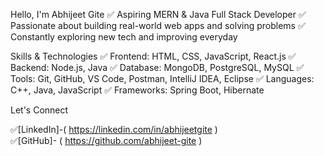 Hello, I'm Abhijeet Gite
✅ Aspiring MERN & Java Full Stack Developer
✅ Passionate about building real-world web apps and solving problems
✅ Constantly exploring new tech and improving everyday

Skills & Technologies
✅ Frontend: HTML, CSS, JavaScript, React.js
✅ Backend: Node.js, Java 
✅ Database: MongoDB, PostgreSQL, MySQL
✅ Tools: Git, GitHub, VS Code, Postman, IntelliJ IDEA, Eclipse
✅ Languages: C++, Java, JavaScript
✅ Frameworks: Spring Boot, Hibernate 


 Let's Connect

✅[LinkedIn]-( https://linkedin.com/in/abhijeetgite )  
✅[GitHub]- ( https://github.com/abhijeet-gite )

